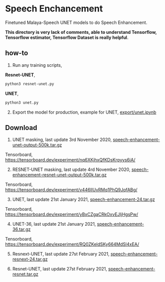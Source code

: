 # Speech Enchancement

Finetuned Malaya-Speech UNET models to do Speech Enhancement.

**This directory is very lack of comments, able to understand Tensorflow, Tensorflow estimator, Tensorflow Dataset is really helpful**.

## how-to

1. Run any training scripts,

**Resnet-UNET**,

```bash
python3 resnet-unet.py
```

**UNET**,

```bash
python3 unet.py
```

2. Export the model for production, example for UNET, [export/unet.ipynb](export/unet.ipynb)

## Download

1. UNET masking, last update 3rd November 2020, [speech-enhancement-unet-output-500k.tar.gz](https://f000.backblazeb2.com/file/malaya-speech-model/finetuned/speech-enhancement-unet-output-500k.tar.gz)

Tensorboard, https://tensorboard.dev/experiment/nq6XKjhxQfKDsKrpyys6iA/

2. RESNET-UNET masking, last update 4rd November 2020, [speech-enhancement-resnet-unet-output-500k.tar.gz](https://f000.backblazeb2.com/file/malaya-speech-model/finetuned/speech-enhancement-resnet-unet-output-500k.tar.gz)

Tensorboard, https://tensorboard.dev/experiment/v446IlUvRMq1PhQ9JqfABg/

3. UNET, last update 21st January 2021, [speech-enhancement-24.tar.gz](https://f000.backblazeb2.com/file/malaya-speech-model/pretrained/speech-enhancement-24.tar.gz)

Tensorboard, https://tensorboard.dev/experiment/yBxCZgaCRkOxvEJIjHgsPw/

4. UNET-36, last update 21st January 2021, [speech-enhancement-36.tar.gz](https://f000.backblazeb2.com/file/malaya-speech-model/pretrained/speech-enhancement-36.tar.gz)

Tensorboard, https://tensorboard.dev/experiment/RQ0ZKeldSKy664MdSl4xEA/

5. Resnext-UNET, last update 27st February 2021, [speech-enhancement-resnext-24.tar.gz](https://f000.backblazeb2.com/file/malaya-speech-model/pretrained/speech-enhancement-resnext-24.tar.gz)

6. Resnet-UNET, last update 27st February 2021, [speech-enhancement-resnet.tar.gz](https://f000.backblazeb2.com/file/malaya-speech-model/pretrained/speech-enhancement-resnet.tar.gz)